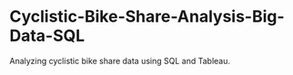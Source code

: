 # Cyclistic-Bike-Share-Analysis-Big-Data-SQL
Analyzing cyclistic bike share data using SQL and Tableau. 
